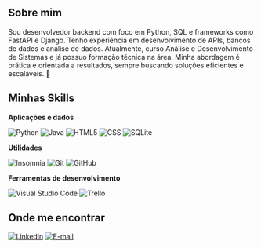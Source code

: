 ## Sobre mim

Sou desenvolvedor backend com foco em Python, SQL e frameworks como FastAPI e Django. Tenho experiência em desenvolvimento de APIs, bancos de dados e análise de dados. Atualmente, curso Análise e Desenvolvimento de Sistemas e já possuo formação técnica na área. Minha abordagem é prática e orientada a resultados, sempre buscando soluções eficientes e escaláveis. 🚀

## Minhas Skills

**Aplicações e dados**

![Python](https://img.shields.io/badge/Python-3776AB?logo=python&logoColor=white&style=for-the-badge)
![Java](https://img.shields.io/badge/Java-ED8B00?logo=java&logoColor=white&style=for-the-badge)
![HTML5](https://img.shields.io/badge/HTML-239120?logo=html5&logoColor=white&style=for-the-badge)
![CSS](https://img.shields.io/badge/CSS-239120?logo=css3&logoColor=white&style=for-the-badge)
![SQLite](https://img.shields.io/badge/SQLite-07405E?logo=sqlite&logoColor=white&style=for-the-badge)


**Utilidades**

![Insomnia](https://img.shields.io/badge/-Insomnia-4f5160?logo=insomnia&logoColor=white&style=for-the-badge)
![Git](https://img.shields.io/badge/Git-E34F26?logo=git&logoColor=white&style=for-the-badge)
![GitHub](https://img.shields.io/badge/-GitHub-333333?logo=github&logoColor=white&style=for-the-badge)


**Ferramentas de desenvolvimento**

![Visual Studio Code](https://img.shields.io/badge/VSCode-0078d7?logo=visual-studio-code&logoColor=white&style=for-the-badge)
![Trello](https://img.shields.io/badge/-Trello-00c2e0?logo=trello&logoColor=white&style=for-the-badge)


## Onde me encontrar

[![Linkedin](https://img.shields.io/badge/LinkedIn-0A66C2?logo=linkedin&logoColor=white&style=for-the-badge&link=https://www.linkedin.com/in/mtduartedev/)](https://www.linkedin.com/in/mtduartedev/)
[![E-mail](https://img.shields.io/badge/Email-0078D4?logo=microsoft-outlook&logoColor=white&style=for-the-badge)](mtduarteadm@hotmail.com)
